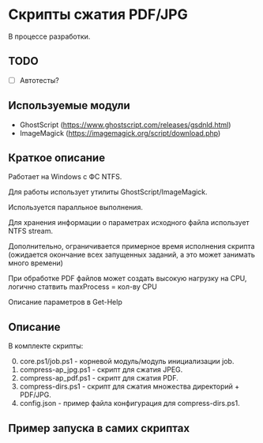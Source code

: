 # Скрипты сжатия PDF/JPG

В процессе разработки.

## TODO

- [ ] Автотесты?

## Используемые модули

- GhostScript (<https://www.ghostscript.com/releases/gsdnld.html>)
- ImageMagick (<https://imagemagick.org/script/download.php>)

## Краткое описание

Работает на Windows с ФС NTFS.

Для работы использует утилиты GhostScript/ImageMagick.

Используется паралльное выполнения.

Для хранения информации о параметрах исходного файла использует NTFS stream.

Дополнительно, ограничивается примерное время исполнения скрипта
(ожидается окончание всех запущенных заданий, а это может занимать много времени)

При обработке PDF файлов может создать высокую нагрузку на CPU, логично статвить maxProcess = кол-ву CPU

Описание параметров в Get-Help

## Описание

В комплекте скрипты:

0. core.ps1/job.ps1 - корневой модуль/модуль инициализации job.
1. compress-ap_jpg.ps1 - скрипт для сжатия JPEG.
2. compress-ap_pdf.ps1 - скрипт для сжатия PDF.
3. compress-dirs.ps1 - скрипт для сжатия множества директорий + PDF/JPG.
4. config.json - пример файла конфигурация для compress-dirs.ps1.

## Пример запуска в самих скриптах